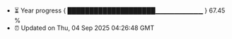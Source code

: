 - ⏳ Year progress { ████████████████████▁▁▁▁▁▁▁▁▁▁ } 67.45 %
- ⏰ Updated on Thu, 04 Sep 2025 04:26:48 GMT

